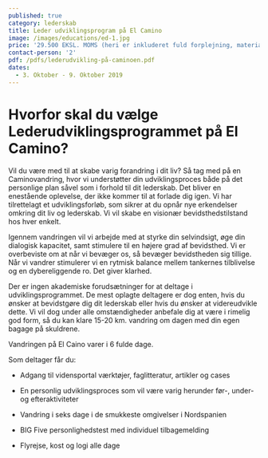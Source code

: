 ```yaml
---
published: true
category: lederskab
title: Leder udviklingsprogram på El Camino
image: /images/educations/ed-1.jpg
price: '29.500 EKSL. MOMS (heri er inkluderet fuld forplejning, materialer og rejse) '
contact-person: '2'
pdf: /pdfs/lederudvikling-på-caminoen.pdf
dates:
  - 3. Oktober - 9. Oktober 2019
---
```


# Hvorfor skal du vælge Lederudviklingsprogrammet på El Camino?

Vil du være med til at skabe varig forandring i dit liv? Så tag med på en Caminovandring, hvor vi understøtter din udviklingsproces både på det personlige plan såvel som i forhold til dit lederskab. Det bliver en enestående oplevelse, der ikke kommer til at forlade dig igen. Vi har tilrettelagt et udviklingsforløb, som sikrer at du opnår nye erkendelser omkring dit liv og lederskab. Vi vil skabe en visionær bevidsthedstilstand hos hver enkelt. 

Igennem vandringen vil vi arbejde med at styrke din selvindsigt, øge din dialogisk kapacitet, samt stimulere til en højere grad af bevidsthed. Vi er overbeviste om at når vi bevæger os, så bevæger bevidstheden sig tillige. Når vi vandrer stimulerer vi en rytmisk balance mellem tankernes tilblivelse og en dybereliggende ro. Det giver klarhed. 

Der er ingen akademiske forudsætninger for at deltage i udviklingsprogrammet. De mest oplagte deltagere er dog enten, hvis du ønsker at bevidstgøre dig dit lederskab eller hvis du ønsker at videreudvikle dette. Vi vil dog under alle omstændigheder anbefale dig at være i rimelig god form, så du kan klare 15-20 km. vandring om dagen med din egen bagage på skuldrene. 

Vandringen på El Caino varer i 6 fulde dage.

Som deltager får du: 

- Adgang til vidensportal værktøjer, faglitteratur, artikler og cases 

- En personlig udviklingsproces som vil være varig herunder før-, under- og efteraktiviteter 

- Vandring i seks dage i de smukkeste omgivelser i Nordspanien 

- BIG Five personlighedstest med individuel tilbagemelding 

- Flyrejse, kost og logi alle dage